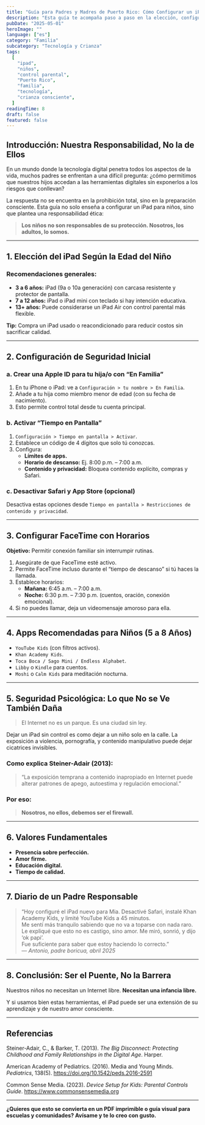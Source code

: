 ```yaml
---
title: "Guía para Padres y Madres de Puerto Rico: Cómo Configurar un iPad Seguro para Niños"
description: "Esta guía te acompaña paso a paso en la elección, configuración y supervisión consciente de un iPad para niños, con valores boricuas y responsabilidad adulta al centro."
pubDate: "2025-05-01"
heroImage: ""
language: ["es"]
category: "Familia"
subcategory: "Tecnología y Crianza"
tags:
  [
    "ipad",
    "niños",
    "control parental",
    "Puerto Rico",
    "familia",
    "tecnología",
    "crianza consciente",
  ]
readingTime: 8
draft: false
featured: false
---
```


## Introducción: Nuestra Responsabilidad, No la de Ellos

En un mundo donde la tecnología digital penetra todos los aspectos de la vida, muchos padres se enfrentan a una difícil pregunta: ¿cómo permitimos que nuestros hijos accedan a las herramientas digitales sin exponerlos a los riesgos que conllevan?

La respuesta no se encuentra en la prohibición total, sino en la preparación consciente. Esta guía no solo enseña a configurar un iPad para niños, sino que plantea una responsabilidad ética:

> **Los niños no son responsables de su protección. Nosotros, los adultos, lo somos.**

---

## 1. Elección del iPad Según la Edad del Niño

### Recomendaciones generales:

- **3 a 6 años:** iPad (9a o 10a generación) con carcasa resistente y protector de pantalla.
- **7 a 12 años:** iPad o iPad mini con teclado si hay intención educativa.
- **13+ años:** Puede considerarse un iPad Air con control parental más flexible.

**Tip:** Compra un iPad usado o reacondicionado para reducir costos sin sacrificar calidad.

---

## 2. Configuración de Seguridad Inicial

### a. Crear una Apple ID para tu hija/o con “En Familia”

1. En tu iPhone o iPad: ve a `Configuración > tu nombre > En Familia`.
2. Añade a tu hija como miembro menor de edad (con su fecha de nacimiento).
3. Esto permite control total desde tu cuenta principal.

### b. Activar “Tiempo en Pantalla”

1. `Configuración > Tiempo en pantalla > Activar`.
2. Establece un código de 4 dígitos que solo tú conozcas.
3. Configura:
   - **Límites de apps.**
   - **Horario de descanso:** Ej. 8:00 p.m. – 7:00 a.m.
   - **Contenido y privacidad:** Bloquea contenido explícito, compras y Safari.

### c. Desactivar Safari y App Store (opcional)

Desactiva estas opciones desde `Tiempo en pantalla > Restricciones de contenido y privacidad`.

---

## 3. Configurar FaceTime con Horarios

**Objetivo:** Permitir conexión familiar sin interrumpir rutinas.

1. Asegúrate de que FaceTime esté activo.
2. Permite FaceTime incluso durante el “tiempo de descanso” si tú haces la llamada.
3. Establece horarios:
   - **Mañana:** 6:45 a.m. – 7:00 a.m.
   - **Noche:** 6:30 p.m. – 7:30 p.m. (cuentos, oración, conexión emocional).
4. Si no puedes llamar, deja un videomensaje amoroso para ella.

---

## 4. Apps Recomendadas para Niños (5 a 8 Años)

- `YouTube Kids` (con filtros activos).
- `Khan Academy Kids`.
- `Toca Boca / Sago Mini / Endless Alphabet`.
- `Libby` o `Kindle` para cuentos.
- `Moshi` o `Calm Kids` para meditación nocturna.

---

## 5. Seguridad Psicológica: Lo que No se Ve También Daña

> El Internet no es un parque. Es una ciudad sin ley.

Dejar un iPad sin control es como dejar a un niño solo en la calle. La exposición a violencia, pornografía, y contenido manipulativo puede dejar cicatrices invisibles.

### Como explica Steiner-Adair (2013):

> “La exposición temprana a contenido inapropiado en Internet puede alterar patrones de apego, autoestima y regulación emocional.”

### Por eso:

> **Nosotros, no ellos, debemos ser el firewall.**

---

## 6. Valores Fundamentales

- **Presencia sobre perfección.**
- **Amor firme.**
- **Educación digital.**
- **Tiempo de calidad.**

---

## 7. Diario de un Padre Responsable

> “Hoy configuré el iPad nuevo para Mia. Desactivé Safari, instalé Khan Academy Kids, y limité YouTube Kids a 45 minutos.  
> Me sentí más tranquilo sabiendo que no va a toparse con nada raro.  
> Le expliqué que esto no es castigo, sino amor. Me miró, sonrió, y dijo ‘ok papi’.  
> Fue suficiente para saber que estoy haciendo lo correcto.”  
> — _Antonio, padre boricua, abril 2025_

---

## 8. Conclusión: Ser el Puente, No la Barrera

Nuestros niños no necesitan un Internet libre. **Necesitan una infancia libre.**

Y si usamos bien estas herramientas, el iPad puede ser una extensión de su aprendizaje y de nuestro amor consciente.

---

## Referencias

Steiner-Adair, C., & Barker, T. (2013). _The Big Disconnect: Protecting Childhood and Family Relationships in the Digital Age_. Harper.

American Academy of Pediatrics. (2016). Media and Young Minds. _Pediatrics_, 138(5). https://doi.org/10.1542/peds.2016-2591

Common Sense Media. (2023). _Device Setup for Kids: Parental Controls Guide_. https://www.commonsensemedia.org

---

**¿Quieres que esto se convierta en un PDF imprimible o guía visual para escuelas y comunidades? Avísame y te lo creo con gusto.**
